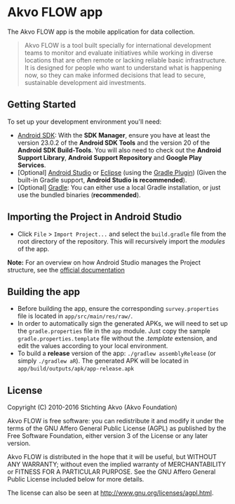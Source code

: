 # Akvo FLOW app

The Akvo FLOW app is the mobile application for data collection.

> Akvo FLOW is a tool built specially for international development teams to monitor and evaluate initiatives while working in diverse locations that are often remote or lacking reliable basic infrastructure. It is designed for people who want to understand what is happening now, so they can make informed decisions that lead to secure, sustainable development aid investments.

Getting Started
---------------

To set up your development environment you'll need:

* [Android SDK](http://developer.android.com/sdk/index.html): With the **SDK Manager**, ensure you have at least the version 23.0.2 of the **Android SDK Tools** and the version 20 of the **Android SDK Build-Tools**. You will also need to check out the **Android Support Library**, **Android Support Repository** and **Google Play Services**.
* [Optional] [Android Studio](https://developer.android.com/sdk/installing/studio.html) or [Eclipse](http://eclipse.org/) (using the [Gradle Plugin](http://www.gradle.org/docs/current/userguide/eclipse_plugin.html)) (Given the built-in Gradle support, **Android Studio is recommended**).
* [Optional] [Gradle](http://www.gradle.org/): You can either use a local Gradle installation, or just use the bundled binaries (**recommended**).

Importing the Project in Android Studio
---------------------------------------

* Click `File` > `Import Project...` and select the `build.gradle` file from the root directory of the repository. This will recursively import the *modules* of the app.

**Note:** For an overview on how Android Studio manages the Project structure, see the [official documentation](https://developer.android.com/sdk/installing/studio.html)

Building the app
----------------

* Before building the app, ensure the corresponding `survey.properties` file is located in `app/src/main/res/raw/`.
* In order to automatically sign the generated APKs, we will need to set up the `gradle.properties` file in the `app` module. Just copy the sample `gradle.properties.template` file without the *.template* extension, and edit the values according to your local environment.
* To build a **release** version of the app: `./gradlew assemblyRelease` (or simply `./gradlew aR`). The generated APK will be located in `app/build/outputs/apk/app-release.apk`

License
-------
Copyright (C) 2010-2016 Stichting Akvo (Akvo Foundation)

Akvo FLOW is free software: you can redistribute it and modify it under the terms of the GNU Affero General Public License (AGPL) as published by the Free Software Foundation, either version 3 of the License or any later version.

Akvo FLOW is distributed in the hope that it will be useful, but WITHOUT ANY WARRANTY; without even the implied warranty of MERCHANTABILITY or FITNESS FOR A PARTICULAR PURPOSE. See the GNU Affero General Public License included below for more details.

The license can also be seen at http://www.gnu.org/licenses/agpl.html.
